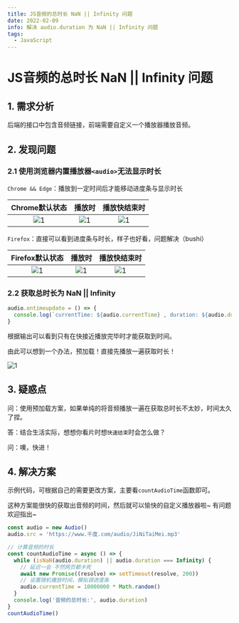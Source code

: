 ```yaml
---
title: JS音频的总时长 NaN || Infinity 问题
date: 2022-02-09
info: 解决 audio.duration 为 NaN || Infinity 问题
tags:
  - JavaScript
---
```


# JS音频的总时长 NaN || Infinity 问题

## 1. 需求分析

后端的接口中包含音频链接，前端需要自定义一个播放器播放音频。

## 2. 发现问题

### 2.1 使用浏览器内置播放器`<audio>`无法显示时长

`Chrome && Edge`：播放到一定时间后才能移动进度条与显示时长

|                                     Chrome默认状态                                     |                                         播放时                                         |                                      播放快结束时                                      |
| :------------------------------------------------------------------------------------: | :------------------------------------------------------------------------------------: | :------------------------------------------------------------------------------------: |
| ![1](https://gitee.com/dai-guanhua/pic-go/blob/master/img/2022/js-audio/js-audio1.png) | ![1](https://gitee.com/dai-guanhua/pic-go/blob/master/img/2022/js-audio/js-audio2.png) | ![1](https://gitee.com/dai-guanhua/pic-go/blob/master/img/2022/js-audio/js-audio3.png) |

`Firefox`：直接可以看到进度条与时长，样子也好看，问题解决（bushi）

|                                    Firefox默认状态                                     |                                         播放时                                         |                                      播放快结束时                                      |
| :------------------------------------------------------------------------------------: | :------------------------------------------------------------------------------------: | :------------------------------------------------------------------------------------: |
| ![1](https://gitee.com/dai-guanhua/pic-go/blob/master/img/2022/js-audio/js-audio4.png) | ![1](https://gitee.com/dai-guanhua/pic-go/blob/master/img/2022/js-audio/js-audio5.png) | ![1](https://gitee.com/dai-guanhua/pic-go/blob/master/img/2022/js-audio/js-audio6.png) |

>

### 2.2 获取总时长为 NaN || Infinity

```js
audio.ontimeupdate = () => {
  console.log(`currentTime: ${audio.currentTime} , duration: ${audio.duration}`)
}
```

根据输出可以看到只有在快接近播放完毕时才能获取到时间。

由此可以想到一个办法，预加载！直接先播放一遍获取时长！

![1](https://gitee.com/dai-guanhua/pic-go/blob/master/img/2022/js-audio/js-audio7.png)

>

## 3. 疑惑点

问：使用预加载方案，如果单纯的将音频播放一遍在获取总时长不太妙，时间太久了捏。

答：结合生活实际，想想你看片时想`快速结束`时会怎么做？

问：噢，快进！

>

## 4. 解决方案

示例代码，可根据自己的需要更改方案，主要看`countAudioTime`函数即可。

这种方案能很快的获取出音频的时间，然后就可以愉快的自定义播放器啦~ 有问题欢迎指出~

```js
const audio = new Audio()
audio.src = 'https://www.千度.com/audio/JiNiTaiMei.mp3'

// 计算音频的时长
const countAudioTime = async () => {
  while (isNaN(audio.duration) || audio.duration === Infinity) {
    // 延迟一会 不然网页都卡死
    await new Promise((resolve) => setTimeout(resolve, 200))
    // 设置随机播放时间，模拟调进度条
    audio.currentTime = 10000000 * Math.random()
  }
  console.log('音频的总时长:', audio.duration)
}
countAudioTime()
```
